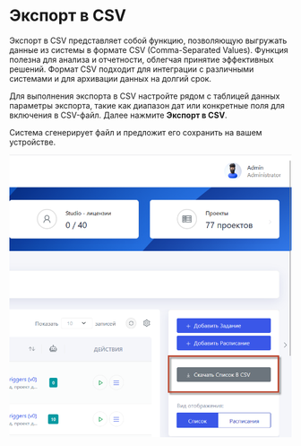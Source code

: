 # Экспорт в CSV

Экспорт в CSV представляет собой функцию, позволяющую выгружать данные из системы в формате CSV (Comma-Separated Values). Функция полезна для анализа и отчетности, облегчая принятие эффективных решений. Формат CSV подходит для интеграции с различными системами и для архивации данных на долгий срок.

Для выполнения экспорта в CSV настройте рядом с таблицей данных параметры экспорта, такие как диапазон дат или конкретные поля для включения в CSV-файл. Далее нажмите **Экспорт в CSV**. 

Система сгенерирует файл и предложит его сохранить на вашем устройстве.

![](../../.gitbook/assets1/csv.png)




